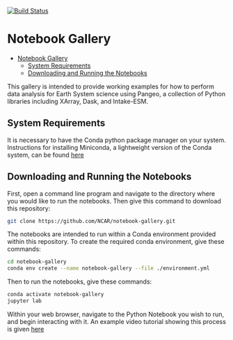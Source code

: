 [![Build Status](https://travis-ci.org/NCAR/notebook-gallery.svg?branch=master)](https://travis-ci.org/NCAR/notebook-gallery)

# Notebook Gallery

- [Notebook Gallery](#notebook-gallery)
  - [System Requirements](#system-requirements)
  - [Downloading and Running the Notebooks](#downloading-and-running-the-notebooks)

This gallery is intended to provide working examples for how to perform data analysis for Earth System science using Pangeo, a collection of Python libraries including XArray, Dask, and Intake-ESM.

## System Requirements

It is necessary to have the Conda python package manager on your system. Instructions for installing Miniconda, a lightweight version of the Conda system, can be found [here](https://docs.conda.io/en/latest/miniconda.html)

## Downloading and Running the Notebooks

First, open a command line program and navigate to the directory where you would like to run the notebooks. Then give this command to download this repository:

```bash
git clone https://github.com/NCAR/notebook-gallery.git
```

The notebooks are intended to run within a Conda environment provided within this repository. To create the required conda environment, give these commands:

```bash
cd notebook-gallery
conda env create --name notebook-gallery --file ./environment.yml
```

Then to run the notebooks, give these commands:

```bash
conda activate notebook-gallery
jupyter lab
```

Within your web browser, navigate to the Python Notebook you wish to run, and begin interacting with it. An example video tutorial showing this process is given [here](https://www.youtube.com/watch?v=7wfPqAyYADY)
